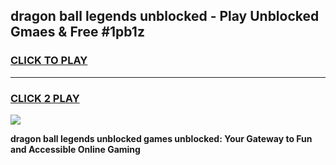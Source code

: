 
## dragon ball legends unblocked - Play Unblocked Gmaes & Free #1pb1z
<h3>
<a href="https://news.freeplayer.one?title=dragon_ball_legends_unblocked&ref=03M">CLICK TO PLAY</a></h3>
<hr>

<h3>
<a href="https://news.freeplayer.one?title=dragon_ball_legends_unblocked&ref=03M">CLICK 2 PLAY</a>
  
</h3>

<a href="https://news.freeplayer.one?title=dragon_ball_legends_unblocked&ref=03M"><img src="https://clearcache.store/games.png"></a>


**dragon ball legends unblocked games unblocked: Your Gateway to Fun and Accessible Online Gaming**
